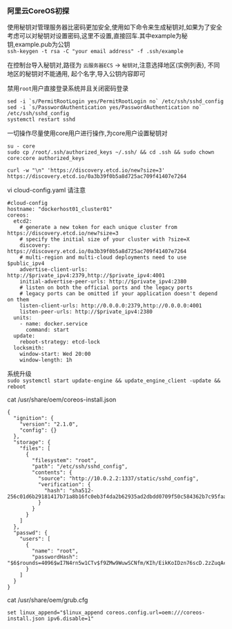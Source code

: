 ### 阿里云CoreOS初探

使用秘钥对管理服务器比密码更加安全,使用如下命令来生成秘钥对,如果为了安全考虑可以对秘钥对设置密码,这里不设置,直接回车.其中example为秘钥,example.pub为公钥  
`ssh-keygen -t rsa -C "your email address" -f .ssh/example`

在控制台导入秘钥对,路径为 `云服务器ECS` -> `秘钥对`,注意选择地区(实例列表), 不同地区的秘钥对不能通用, 起个名字,导入公钥内容即可

禁用`root`用户直接登录系统并且关闭密码登录  
```
sed -i `s/PermitRootLogin yes/PermitRootLogin no` /etc/ssh/sshd_config  
sed -i `s/PasswordAuthentication yes/PasswordAuthentication no` /etc/ssh/sshd_config  
systemctl restart sshd
```

一切操作尽量使用core用户进行操作,为core用户设置秘钥对
```
su - core
sudo cp /root/.ssh/authorized_keys ~/.ssh/ && cd .ssh && sudo chown core:core authorized_keys
```

```
curl -w "\n" 'https://discovery.etcd.io/new?size=3'
https://discovery.etcd.io/0a3b39f0b5a8d725ac709f41407e7264
```
vi cloud-config.yaml 请注意
```
#cloud-config
hostname: "dockerhost01_cluster01"
coreos:
  etcd2:
    # generate a new token for each unique cluster from https://discovery.etcd.io/new?size=3
    # specify the initial size of your cluster with ?size=X
    discovery: https://discovery.etcd.io/0a3b39f0b5a8d725ac709f41407e7264
    # multi-region and multi-cloud deployments need to use $public_ipv4
    advertise-client-urls: http://$private_ipv4:2379,http://$private_ipv4:4001
    initial-advertise-peer-urls: http://$private_ipv4:2380
    # listen on both the official ports and the legacy ports
    # legacy ports can be omitted if your application doesn't depend on them
    listen-client-urls: http://0.0.0.0:2379,http://0.0.0.0:4001
    listen-peer-urls: http://$private_ipv4:2380
  units:
    - name: docker.service
      command: start
  update:
    reboot-strategy: etcd-lock
  locksmith:
    window-start: Wed 20:00
    window-length: 1h
```

系统升级  
```sudo systemctl start update-engine && update_engine_client -update && reboot```


cat /usr/share/oem/coreos-install.json

```
{
  "ignition": {
    "version": "2.1.0",
    "config": {}
  },
  "storage": {
    "files": [
      {
        "filesystem": "root",
        "path": "/etc/ssh/sshd_config",
        "contents": {
          "source": "http://10.0.2.2:1337/static/sshd_config",
          "verification": {
            "hash": "sha512-256c01d6b29181417b71a8b16fc0eb3f4da2b62935ad2dbdd0709f50c584362b7c95faa33969ec293139da2c2f96742d0c2419ff76672909cfc8a68bc42f6366"
          }
        }
      }
    ]
  },
  "passwd": {
    "users": [
      {
        "name": "root",
        "passwordHash": "$6$rounds=4096$wI7N4rn5w1CTv$f9ZMw9WuwSCNfm/KIh/EikKoIDzn76scD.2zZuqAcbpVRQz26yIVKF8nToigklJ6xydCYkHLjeEDNXMQo4uYH0"
      }
    ]
  }
}
```
cat /usr/share/oem/grub.cfg

```
set linux_append="$linux_append coreos.config.url=oem:///coreos-install.json ipv6.disable=1"
```
